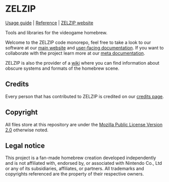 <!--
  DO NOT EDIT!
  THIS IS A MACHINE GENERATED FILE

  Seeded with the data stored at `README.md.template.nix`,
  to regenerate the file run `forja fix` or `nix run .#generateFiles`.
-->

# ZELZIP
[Usage guide](https://docs.zelzip.dev/niiebla/niiebla.html) | [Reference](https://docs.rs/zelzip_niiebla) | [ZELZIP website](https://zelzip.dev)

Tools and libraries for the videogame homebrew.

Welcome to the ZELZIP code monorepo, feel free to take a look to our software at our [main website](https://zelzip.dev) and [user-facing documentation](https://docs.zelzip.dev). If you want to collaborate with the project learn more at our [meta documentation](https::/meta.docs.zelzip.dev).

ZELZIP is also the provider of a [wiki](https://wiki.zelzip.dev) where you can find information about obscure systems and formats of the homebrew scene.

## Credits
Every person that has contributed to ZELZIP is credited on our [credits page](https://zelzip.dev/credits).

## Copyright
All files store at this repository are under the [Mozilla Public License Version 2.0](https://www.mozilla.org/en-US/MPL/2.0/) otherwise noted.

## Legal notice
This project is a fan-made homebrew creation developed independently and is not affiliated with, endorsed by, or associated with Nintendo Co., Ltd or any of its subsidiaries, affiliates, or partners. All trademarks and copyrights referenced are the property of their respective owners.
